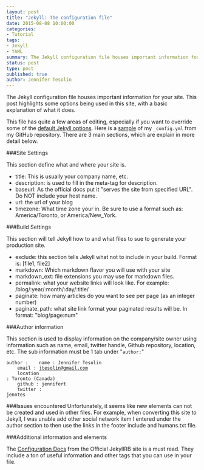 ```yaml
---
layout: post
title: "Jekyll: The configuration file"
date: 2015-08-08 10:00:00
categories:
- Tutorial
tags:
- Jekyll
- YAML
summary: The Jekyll configuration file houses important information for your site. This post highlights some items used in this site.
status: post
type: post
published: true
author: Jennifer Tesolin
---
```


The Jekyll configuration file houses important information for your site. This post highlights some options being used in this site, with a basic explanation of what it does.<!--more-->

This file has quite a few areas of editing, especially if you want to override some of the [default Jekyll options](http://jekyllrb.com/docs/configuration/#front-matter-defaults). Here is a [sample](https://github.com/jennifert/jekyll-site/blob/master/_config.yml) of my <code>_config.yml</code> from my GitHub repository. There are 3 main sections, which are explain in more detail below.

###Site Settings

This section define what and where your site is.

+ title: This is usually your company name, etc.
+ description: is used to fill in the meta-tag for description.
+ baseurl: As the official docs put it "serves the site from specified URL". Do NOT include your host name.
+ url: the url of your blog
+ timezone: What time zone your in. Be sure to use a format such as: America/Toronto, or America/New_York.

###Build Settings

This section will tell Jekyll how to and what files to sue to generate your production site.

+ exclude:  this section tells Jekyll what not to include in your build. Format is: [file1, file2]
+ markdown: Which markdown flavor you will use with your site
+ markdown_ext:  file extensions you may use for markdown files.
+ permalink: what your website links will look like. For example: /blog/:year/:month/:day/:title/
+ paginate: how many articles do you want to see per page (as an integer number)
+ paginate_path: what site link format your paginated results will be. In format: "blog/page:num"


###Author information

This section is used to display information on the company/site owner using information such as name, email, twitter handle, Github repository, location, etc. The sub information must be 1 tab under "<code>author:</code>"

<code>author :
&nbsp;&nbsp;&nbsp;name : Jennifer Tesolin<br>
&nbsp;&nbsp;&nbsp;email : jtesolin@gmail.com<br>
&nbsp;&nbsp;&nbsp;location : Toronto (Canada)<br>
&nbsp;&nbsp;&nbsp;github : jennifert<br>
&nbsp;&nbsp;&nbsp;twitter : jenntes</code>

###Issues encountered
Unfortunately, it seems like new elements can not be created and used in other files. For example, when converting this site to Jekyll, I was unable add other social network item I entered under the author section to then use the links in the footer include and humans.txt file.

###Additional information and elements

The [Configuration Docs](http://jekyllrb.com/docs/configuration/) from the Official JekyllRB site is a must read. They include a ton of useful information and other tags that you can use in your file.